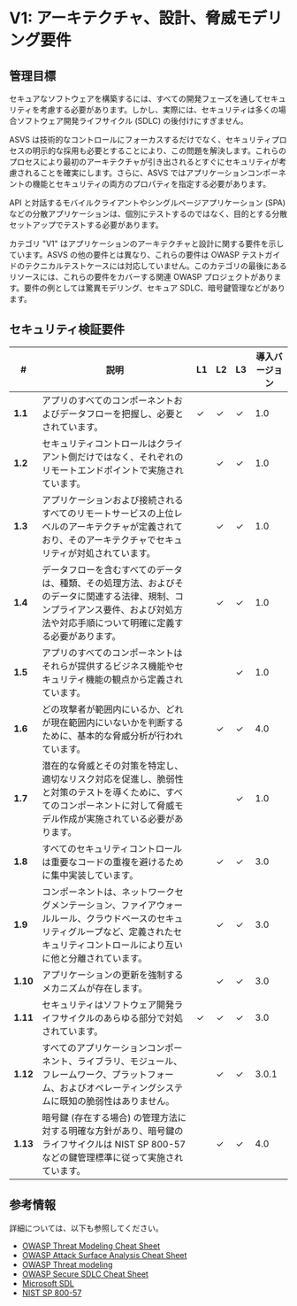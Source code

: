 # V1: アーキテクチャ、設計、脅威モデリング要件

## 管理目標

セキュアなソフトウェアを構築するには、すべての開発フェーズを通してセキュリティを考慮する必要があります。しかし、実際には、セキュリティは多くの場合ソフトウェア開発ライフサイクル (SDLC) の後付けにすぎません。

ASVS は技術的なコントロールにフォーカスするだけでなく、セキュリティプロセスの明示的な採用も必要とすることにより、この問題を解決します。これらのプロセスにより最初のアーキテクチャが引き出されるとすぐにセキュリティが考慮されることを確実にします。さらに、ASVS ではアプリケーションコンポーネントの機能とセキュリティの両方のプロパティを指定する必要があります。

API と対話するモバイルクライアントやシングルページアプリケーション (SPA) などの分散アプリケーションは、個別にテストするのではなく、目的とする分散セットアップでテストする必要があります。

カテゴリ "V1" はアプリケーションのアーキテクチャと設計に関する要件を示しています。ASVS の他の要件とは異なり、これらの要件は OWASP テストガイドのテクニカルテストケースには対応していません。このカテゴリの最後にあるリソースには、これらの要件をカバーする関連 OWASP プロジェクトがあります。要件の例としては驚異モデリング、セキュア SDLC、暗号鍵管理などがあります。

## セキュリティ検証要件

| # | 説明 | L1 | L2 | L3 | 導入バージョン |
| --- | --- | --- | --- | -- | -- |
| **1.1** | アプリのすべてのコンポーネントおよびデータフローを把握し、必要とされています。 | ✓ | ✓ | ✓ | 1.0 |
| **1.2** | セキュリティコントロールはクライアント側だけではなく、それぞれのリモートエンドポイントで実施されています。 |  | ✓ | ✓ | 1.0 |
| **1.3** | アプリケーションおよび接続されるすべてのリモートサービスの上位レベルのアーキテクチャが定義されており、そのアーキテクチャでセキュリティが対処されています。 |  | ✓ | ✓ | 1.0 |
| **1.4** | データフローを含むすべてのデータは、種類、その処理方法、およびそのデータに関連する法律、規制、コンプライアンス要件、および対処方法や対応手順について明確に定義する必要があります。 |  | ✓ | ✓ | 1.0 |
| **1.5** | アプリのすべてのコンポーネントはそれらが提供するビジネス機能やセキュリティ機能の観点から定義されています。 | | | ✓ | 1.0 |
| **1.6** | どの攻撃者が範囲内にいるか、どれが現在範囲内にいないかを判断するために、基本的な脅威分析が行われています。 |  | ✓ | ✓ | 4.0 |
| **1.7** | 潜在的な脅威とその対策を特定し、適切なリスク対応を促進し、脆弱性と対策のテストを導くために、すべてのコンポーネントに対して脅威モデル作成が実施されている必要があります。 |  |  | ✓ | 1.0 |
| **1.8** | すべてのセキュリティコントロールは重要なコードの重複を避けるために集中実装しています。 | | ✓ | ✓ | 3.0 |
| **1.9** | コンポーネントは、ネットワークセグメンテーション、ファイアウォールルール、クラウドベースのセキュリティグループなど、定義されたセキュリティコントロールにより互いに他と分離されています。 | | ✓ | ✓ | 3.0 |
| **1.10** | アプリケーションの更新を強制するメカニズムが存在します。 | | ✓ | ✓ | 3.0 |
| **1.11** | セキュリティはソフトウェア開発ライフサイクルのあらゆる部分で対処されています。 | ✓ | ✓ | ✓ | 3.0 |
| **1.12** | すべてのアプリケーションコンポーネント、ライブラリ、モジュール、フレームワーク、プラットフォーム、およびオペレーティングシステムに既知の脆弱性はありません。 | |✓ |✓ | 3.0.1 |
| **1.13** | 暗号鍵 (存在する場合) の管理方法に対する明確な方針があり、暗号鍵のライフサイクルは NIST SP 800-57 などの鍵管理標準に従って実施されています。 | | ✓ | ✓ | 4.0 |

## 参考情報

詳細については、以下も参照してください。

* [OWASP Threat Modeling Cheat Sheet](https://www.owasp.org/index.php/Threat_Modeling_Cheat_Sheet)
* [OWASP Attack Surface Analysis Cheat Sheet](https://www.owasp.org/index.php/Attack_Surface_Analysis_Cheat_Sheet)
* [OWASP Threat modeling](https://www.owasp.org/index.php/Application_Threat_Modeling)
* [OWASP Secure SDLC Cheat Sheet](https://www.owasp.org/index.php/Secure_SDLC_Cheat_Sheet)
* [Microsoft SDL](https://www.microsoft.com/en-us/sdl/)
* [NIST SP 800-57](https://csrc.nist.gov/publications/detail/sp/800-57-part-1/rev-4/final)
